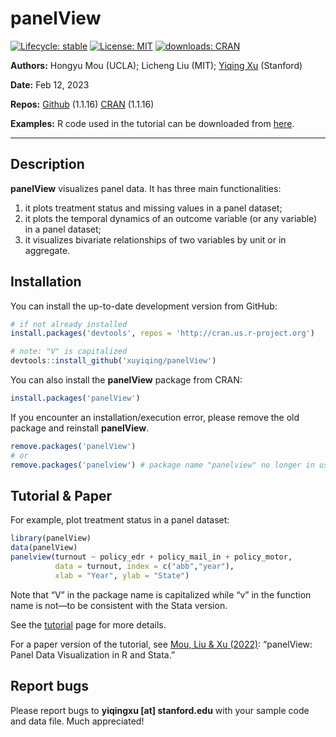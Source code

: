 
<!-- README.md is generated from README.Rmd. Please edit that file -->

# panelView

<!-- badges: start -->

[![Lifecycle:
stable](https://img.shields.io/badge/lifecycle-stable-green.svg)](https://www.tidyverse.org/lifecycle/#stablel)
[![License:
MIT](https://img.shields.io/badge/License-MIT-yellow.svg)](https://opensource.org/licenses/MIT)
[![downloads:
CRAN](https://cranlogs.r-pkg.org/badges/grand-total/panelView)](https://www.datasciencemeta.com/rpackages)
<!-- badges: end -->

**Authors:** Hongyu Mou (UCLA); Licheng Liu (MIT); [Yiqing
Xu](https://yiqingxu.org/) (Stanford)

**Date:** Feb 12, 2023

**Repos:** [Github](https://github.com/xuyiqing/panelView) (1.1.16)
[CRAN](https://cran.r-project.org/web/packages/panelView/index.html)
(1.1.16)

**Examples:** R code used in the tutorial can be downloaded from
[here](https://github.com/xuyiqing/panelView/blob/master/examples.R).

------------------------------------------------------------------------

## Description

**panelView** visualizes panel data. It has three main functionalities:

1.  it plots treatment status and missing values in a panel dataset;
2.  it plots the temporal dynamics of an outcome variable (or any
    variable) in a panel dataset;
3.  it visualizes bivariate relationships of two variables by unit or in
    aggregate.

## Installation

You can install the up-to-date development version from GitHub:

``` r
# if not already installed
install.packages('devtools', repos = 'http://cran.us.r-project.org') 

# note: "V" is capitalized
devtools::install_github('xuyiqing/panelView') 
```

You can also install the **panelView** package from CRAN:

``` r
install.packages('panelView') 
```

If you encounter an installation/execution error, please remove the old
package and reinstall **panelView**.

``` r
remove.packages('panelView') 
# or
remove.packages('panelview') # package name "panelview" no longer in use
```

## Tutorial & Paper

For example, plot treatment status in a panel dataset:

``` r
library(panelView)
data(panelView)
panelview(turnout ~ policy_edr + policy_mail_in + policy_motor, 
          data = turnout, index = c("abb","year"), 
          xlab = "Year", ylab = "State")
```

Note that “V” in the package name is capitalized while “v” in the
function name is not—to be consistent with the Stata version.

See the
[tutorial](https://yiqingxu.org/packages/panelview/articles/tutorial.html)
page for more details.

For a paper version of the tutorial, see [Mou, Liu & Xu
(2022)](http://ssrn.com/abstract=4202154): “panelView: Panel Data
Visualization in R and Stata.”

## Report bugs

Please report bugs to **yiqingxu \[at\] stanford.edu** with your sample
code and data file. Much appreciated!

